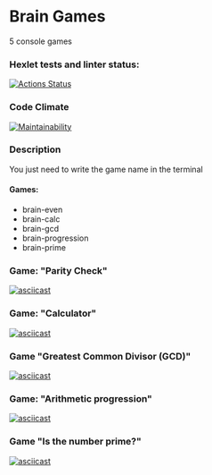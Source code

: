 # Brain Games

5 console games

### Hexlet tests and linter status:
[![Actions Status](https://github.com/Vyacheslav-Matyushin/frontend-project-44/actions/workflows/hexlet-check.yml/badge.svg)](https://github.com/Vyacheslav-Matyushin/frontend-project-44/actions)

### Code Climate 
[![Maintainability](https://api.codeclimate.com/v1/badges/a4b5a292ecfbe5717461/maintainability)](https://codeclimate.com/github/Vyacheslav-Matyushin/brain-games/maintainability)

### Description
You just need to write the game name in the terminal
#### Games:
+ brain-even
+ brain-calc
+ brain-gcd
+ brain-progression
+ brain-prime

### Game: "Parity Check"
[![asciicast](https://asciinema.org/a/4piTWwhN4RXjoasZep17CQ0QD.svg)](https://asciinema.org/a/4piTWwhN4RXjoasZep17CQ0QD)

### Game: "Calculator"
[![asciicast](https://asciinema.org/a/A4lOhMerqWEu5wN3rdENoLi5G.svg)](https://asciinema.org/a/A4lOhMerqWEu5wN3rdENoLi5G)

### Game "Greatest Common Divisor (GCD)"
[![asciicast](https://asciinema.org/a/pABg28dgCKm4v5CzF9YGmqgXK.svg)](https://asciinema.org/a/pABg28dgCKm4v5CzF9YGmqgXK)

### Game: "Arithmetic progression"
[![asciicast](https://asciinema.org/a/j01yyJJw9GfMm8DEhaAojE72j.svg)](https://asciinema.org/a/j01yyJJw9GfMm8DEhaAojE72j)

### Game "Is the number prime?"
[![asciicast](https://asciinema.org/a/bqJSzNmdjyF7wFT2UlkMPpnn0.svg)](https://asciinema.org/a/bqJSzNmdjyF7wFT2UlkMPpnn0)
